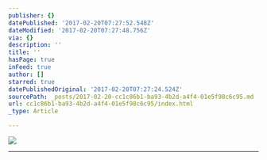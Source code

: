 ```yaml
---
publisher: {}
datePublished: '2017-02-20T07:27:52.548Z'
dateModified: '2017-02-20T07:27:48.756Z'
via: {}
description: ''
title: ''
hasPage: true
inFeed: true
author: []
starred: true
datePublishedOriginal: '2017-02-20T07:27:24.524Z'
sourcePath: _posts/2017-02-20-cc1c86b1-ba93-4b2d-a4f4-01e5f98c6c95.md
url: cc1c86b1-ba93-4b2d-a4f4-01e5f98c6c95/index.html
_type: Article

---
```

![](https://imgflo.herokuapp.com/graph/2b2431f8e7ba7b0/9ceda2e9b4283e4ae8e12c02419f6130/croprotate.jpg?cropheight=3264&cropwidth=2448&degrees=-90&input=https%3A%2F%2Fthe-grid-user-content.s3-us-west-2.amazonaws.com%2F37eeeb61-3cdf-4128-a7f4-58edc12bd5ba.jpg&x=0&y=0)

---